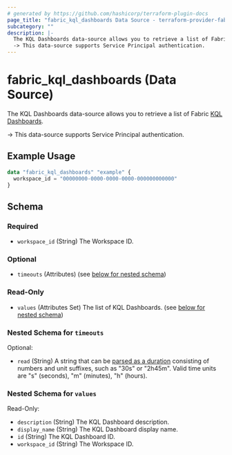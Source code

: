 ```yaml
---
# generated by https://github.com/hashicorp/terraform-plugin-docs
page_title: "fabric_kql_dashboards Data Source - terraform-provider-fabric"
subcategory: ""
description: |-
  The KQL Dashboards data-source allows you to retrieve a list of Fabric KQL Dashboards https://learn.microsoft.com/fabric/real-time-intelligence/dashboard-real-time-create.
  -> This data-source supports Service Principal authentication.
---
```


# fabric_kql_dashboards (Data Source)

The KQL Dashboards data-source allows you to retrieve a list of Fabric [KQL Dashboards](https://learn.microsoft.com/fabric/real-time-intelligence/dashboard-real-time-create).

-> This data-source supports Service Principal authentication.

## Example Usage

```terraform
data "fabric_kql_dashboards" "example" {
  workspace_id = "00000000-0000-0000-0000-000000000000"
}
```

<!-- schema generated by tfplugindocs -->
## Schema

### Required

- `workspace_id` (String) The Workspace ID.

### Optional

- `timeouts` (Attributes) (see [below for nested schema](#nestedatt--timeouts))

### Read-Only

- `values` (Attributes Set) The list of KQL Dashboards. (see [below for nested schema](#nestedatt--values))

<a id="nestedatt--timeouts"></a>

### Nested Schema for `timeouts`

Optional:

- `read` (String) A string that can be [parsed as a duration](https://pkg.go.dev/time#ParseDuration) consisting of numbers and unit suffixes, such as "30s" or "2h45m". Valid time units are "s" (seconds), "m" (minutes), "h" (hours).

<a id="nestedatt--values"></a>

### Nested Schema for `values`

Read-Only:

- `description` (String) The KQL Dashboard description.
- `display_name` (String) The KQL Dashboard display name.
- `id` (String) The KQL Dashboard ID.
- `workspace_id` (String) The Workspace ID.
